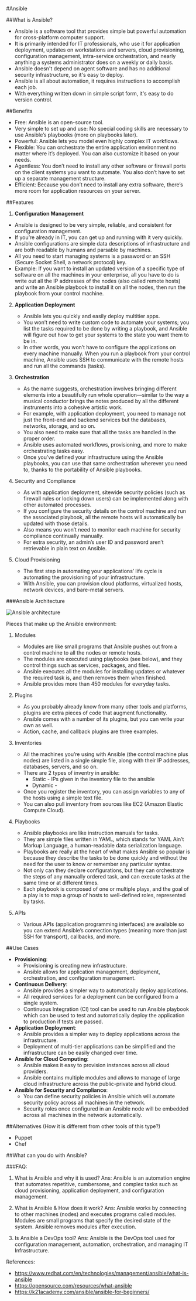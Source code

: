 #Ansible

##What is Ansible?
- Ansible is a software tool that provides simple but powerful automation for cross-platform computer support. 
- It is primarily intended for IT professionals, who use it for application deployment, updates on workstations and servers, cloud provisioning, configuration management, intra-service orchestration, and nearly anything a systems administrator does on a weekly or daily basis. 
- Ansible doesn't depend on agent software and has no additional security infrastructure, so it's easy to deploy.
- Ansible is all about automation, it requires instructions to accomplish each job.
- With everything written down in simple script form, it's easy to do version control.



##Benefits
- Free: Ansible is an open-source tool.
- Very simple to set up and use: No special coding skills are necessary to use Ansible’s playbooks (more on playbooks later).
- Powerful: Ansible lets you model even highly complex IT workflows. 
- Flexible: You can orchestrate the entire application environment no matter where it’s deployed. You can also customize it based on your needs.
- Agentless: You don’t need to install any other software or firewall ports on the client systems you want to automate. You also don’t have to set up a separate management structure.
- Efficient: Because you don’t need to install any extra software, there’s more room for application resources on your server.

##Features
1. **Configuration Management**
  - Ansible is designed to be very simple, reliable, and consistent for configuration management. 
  - If you’re already in IT, you can get up and running with it very quickly. 
  - Ansible configurations are simple data descriptions of infrastructure and are both readable by humans and parsable by machines. 
  - All you need to start managing systems is a password or an SSH (Secure Socket Shell, a network protocol) key. 
  - Example: If you want to install an updated version of a specific type of software on all the machines in your enterprise, all you have to do is write out all the IP addresses of the nodes (also called remote hosts) and write an Ansible playbook to install it on all the nodes, then run the playbook from your control machine.

2. **Application Deployment**
   - Ansible lets you quickly and easily deploy multitier apps. 
   - You won’t need to write custom code to automate your systems; you list the tasks required to be done by writing a playbook, and Ansible will figure out how to get your systems to the state you want them to be in. 
   - In other words, you won’t have to configure the applications on every machine manually. When you run a playbook from your control machine, Ansible uses SSH to communicate with the remote hosts and run all the commands (tasks).

3. **Orchestration**
   - As the name suggests, orchestration involves bringing different elements into a beautifully run whole operation—similar to the way a musical conductor brings the notes produced by all the different instruments into a cohesive artistic work. 
   - For example, with application deployment, you need to manage not just the front-end and backend services but the databases, networks, storage, and so on. 
   - You also need to make sure that all the tasks are handled in the proper order. 
   - Ansible uses automated workflows, provisioning, and more to make orchestrating tasks easy. 
   - Once you’ve defined your infrastructure using the Ansible playbooks, you can use that same orchestration wherever you need to, thanks to the portability of Ansible playbooks.

4. Security and Compliance
   - As with application deployment, sitewide security policies (such as firewall rules or locking down users) can be implemented along with other automated processes. 
   - If you configure the security details on the control machine and run the associated playbook, all the remote hosts will automatically be updated with those details. 
   - Also means you won’t need to monitor each machine for security compliance continually manually. 
   - For extra security, an admin’s user ID and password aren’t retrievable in plain text on Ansible.

5. Cloud Provisioning
   - The first step in automating your applications’ life cycle is automating the provisioning of your infrastructure. 
   - With Ansible, you can provision cloud platforms, virtualized hosts, network devices, and bare-metal servers.

###Ansible Architecture

![Ansible architecture](https://k21academy.com/wp-content/uploads/2021/06/Ansible_Diagram2-16-1024x461.png)

Pieces that make up the Ansible environment:
1. Modules
   - Modules are like small programs that Ansible pushes out from a control machine to all the nodes or remote hosts. 
   - The modules are executed using playbooks (see below), and they control things such as services, packages, and files. 
   - Ansible executes all the modules for installing updates or whatever the required task is, and then removes them when finished. 
   - Ansible provides more than 450 modules for everyday tasks.

2. Plugins
   - As you probably already know from many other tools and platforms, plugins are extra pieces of code that augment functionality. 
   - Ansible comes with a number of its plugins, but you can write your own as well. 
   - Action, cache, and callback plugins are three examples.

3. Inventories
   - All the machines you’re using with Ansible (the control machine plus nodes) are listed in a single simple file, along with their IP addresses, databases, servers, and so on. 
   - There are 2 types of inventry in ansible:
     - Static - IPs given in the inventory file to the ansible
     - Dynamic - 
   - Once you register the inventory, you can assign variables to any of the hosts using a simple text file. 
   - You can also pull inventory from sources like EC2 (Amazon Elastic Compute Cloud).

4. Playbooks
   - Ansible playbooks are like instruction manuals for tasks. 
   - They are simple files written in YAML, which stands for YAML Ain’t Markup Language, a human-readable data serialization language. 
   - Playbooks are really at the heart of what makes Ansible so popular is because they describe the tasks to be done quickly and without the need for the user to know or remember any particular syntax. 
   - Not only can they declare configurations, but they can orchestrate the steps of any manually ordered task, and can execute tasks at the same time or at different times.
   - Each playbook is composed of one or multiple plays, and the goal of a play is to map a group of hosts to well-defined roles, represented by tasks.

5. APIs
   - Various APIs (application programming interfaces) are available so you can extend Ansible’s connection types (meaning more than just SSH for transport), callbacks, and more.


##Use Cases
- **Provisioning**: 
  - Provisioning is creating new infrastructure. 
  - Ansible allows for application management, deployment, orchestration, and configuration management.
- **Continuous Delivery**: 
  - Ansible provides a simpler way to automatically deploy applications. 
  - All required services for a deployment can be configured from a single system. 
  - Continuous Integration (CI) tool can be used to run Ansible playbook which can be used to test and automatically deploy the application to production if tests are passed.
- **Application Deployment**: 
  - Ansible provides a simpler way to deploy applications across the infrastructure. 
  - Deployment of multi-tier applications can be simplified and the infrastructure can be easily changed over time.
- **Ansible for Cloud Computing**: 
  - Ansible makes it easy to provision instances across all cloud providers. 
  - Ansible contains multiple modules and allows to manage of large cloud infrastructure across the public-private and hybrid cloud.
- **Ansible for Security and Compliance**: 
  - You can define security policies in Ansible which will automate security policy across all machines in the network. 
  - Security roles once configured in an Ansible node will be embedded across all machines in the network automatically.


##Alternatives (How it is different from other tools of this type?)
- Puppet
- Chef


##What can you do with Ansible?



###FAQ:
1) What is Ansible and why it is used?
Ans: Ansible is an automation engine that automates repetitive, cumbersome, and complex tasks such as cloud provisioning, application deployment, and configuration management.

2) What is Ansible &  How does it work?
Ans: Ansible works by connecting to other machines (nodes) and executes programs called modules. Modules are small programs that specify the desired state of the system. Ansible removes modules after execution.

3) Is Ansible a DevOps tool?
Ans: Ansible is the DevOps tool used for configuration management, automation, orchestration, and managing IT Infrastructure.



References:
- https://www.redhat.com/en/technologies/management/ansible/what-is-ansible
- https://opensource.com/resources/what-ansible
- https://k21academy.com/ansible/ansible-for-beginners/